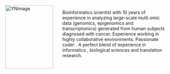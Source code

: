 <div style="float: left; margin-right: 30px;">
  <img src="https://github.com/Yaseswini/YNWebPage.github.io/_images/YN.jpg" alt="YNimage" style="width: 150px; height: 200px;"/>
</div>

Bioinformatics scientist with 10 years of experience in analyzing large-scale multi omic data (genomics, epigenomics and transcriptomics) generated from human subjects diagnosed with cancer. Experience working in highly collaborative environments. Passionate coder . A perfect blend of experience in informatics , biological sciences and translation research.
